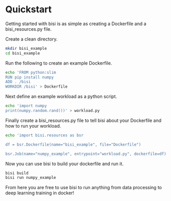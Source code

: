 # Quickstart

Getting started with bisi is as simple as creating a Dockerfile and a bisi_resources.py file. 

Create a clean directory.

```bash
mkdir bisi_example
cd bisi_example
```

Run the following to create an example Dockerfile.

```bash
echo 'FROM python:slim
RUN pip install numpy
ADD . /bisi
WORKDIR /bisi' > Dockerfile
```

Next define an example workload as a python script.

```bash
echo 'import numpy
print(numpy.random.rand())' > workload.py
```

Finally create a bisi_resources.py file to tell bisi about your Dockerfile and how to run your workload.

```bash
echo 'import bisi.resources as bsr

df = bsr.Dockerfile(name="bisi_example", file="Dockerfile")

bsr.Job(name="numpy_example", entrypoint="workload.py", dockerfile=df)' > bisi_resources.py
```

Now you can use bisi to build your dockerfile and run it.

```bash
bisi build
bisi run numpy_example
```

From here you are free to use bisi to run anything from data processing to deep learning training in docker!
